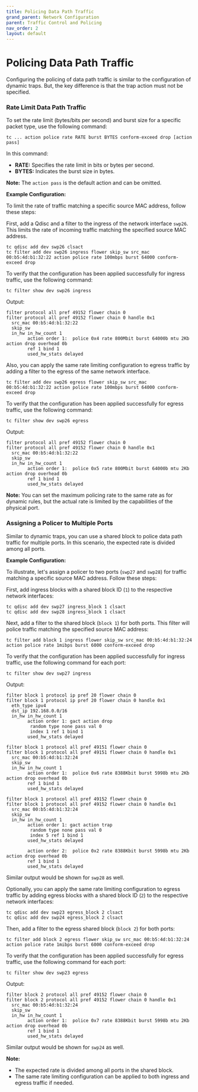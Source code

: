 ```yaml
---
title: Policing Data Path Traffic
grand_parent: Network Configuration
parent: Traffic Control and Policing
nav_order: 2
layout: default
---
```


# Policing Data Path Traffic

Configuring the policing of data path traffic is similar to the configuration of dynamic traps. But, the key difference is that the trap action must not be specified.

### Rate Limit Data Path Traffic

To set the rate limit (bytes/bits per second) and burst size for a specific packet type, use the following command:

```
tc ... action police rate RATE burst BYTES conform-exceed drop [action pass]
```

In this command:

- **RATE:** Specifies the rate limit in bits or bytes per second.
- **BYTES:** Indicates the burst size in bytes.

**Note:** The `action pass` is the default action and can be omitted.

**Example Configuration:**

To limit the rate of traffic matching a specific source MAC address, follow these steps:

First, add a Qdisc and a filter to the ingress of the network interface `swp26`. This limits the rate of incoming traffic matching the specified source MAC address.

```
tc qdisc add dev swp26 clsact
tc filter add dev swp26 ingress flower skip_sw src_mac 00:b5:4d:b1:32:22 action police rate 100mbps burst 64000 conform-exceed drop
```

To verify that the configuration has been applied successfully for ingress traffic, use the following command:

```
tc filter show dev swp26 ingress
```

Output:

```
filter protocol all pref 49152 flower chain 0
filter protocol all pref 49152 flower chain 0 handle 0x1
  src_mac 00:b5:4d:b1:32:22
  skip_sw
  in_hw in_hw_count 1
        action order 1:  police 0x4 rate 800Mbit burst 64000b mtu 2Kb action drop overhead 0b
        ref 1 bind 1
        used_hw_stats delayed
```

Also, you can apply the same rate limiting configuration to egress traffic by adding a filter to the egress of the same network interface.

```
tc filter add dev swp26 egress flower skip_sw src_mac 00:b5:4d:b1:32:22 action police rate 100mbps burst 64000 conform-exceed drop
```

To verify that the configuration has been applied successfully for egress traffic, use the following command:

```
tc filter show dev swp26 egress
```

Output:

```
filter protocol all pref 49152 flower chain 0
filter protocol all pref 49152 flower chain 0 handle 0x1
  src_mac 00:b5:4d:b1:32:22
  skip_sw
  in_hw in_hw_count 1
        action order 1:  police 0x5 rate 800Mbit burst 64000b mtu 2Kb action drop overhead 0b
        ref 1 bind 1
        used_hw_stats delayed
```

**Note:** You can set the maximum policing rate to the same rate as for dynamic rules, but the actual rate is limited by the capabilities of the physical port.

### Assigning a Policer to Multiple Ports

Similar to dynamic traps, you can use a shared block to police data path traffic for multiple ports. In this scenario, the expected rate is divided among all ports.

**Example Configuration:**

To illustrate, let's assign a policer to two ports (`swp27` and `swp28`) for traffic matching a specific source MAC address. Follow these steps:

First, add ingress blocks with a shared block ID (`1`) to the respective network interfaces:

```
tc qdisc add dev swp27 ingress_block 1 clsact
tc qdisc add dev swp28 ingress_block 1 clsact
```

Next, add a filter to the shared block (`block 1`) for both ports. This filter will police traffic matching the specified source MAC address:

```
tc filter add block 1 ingress flower skip_sw src_mac 00:b5:4d:b1:32:24 action police rate 1mibps burst 6000 conform-exceed drop
```

To verify that the configuration has been applied successfully for ingress traffic, use the following command for each port:

```
tc filter show dev swp27 ingress
```

Output:

```
filter block 1 protocol ip pref 20 flower chain 0
filter block 1 protocol ip pref 20 flower chain 0 handle 0x1
  eth_type ipv4
  dst_ip 192.168.0.0/16
  in_hw in_hw_count 1
        action order 1: gact action drop
         random type none pass val 0
         index 1 ref 1 bind 1
        used_hw_stats delayed

filter block 1 protocol all pref 49151 flower chain 0
filter block 1 protocol all pref 49151 flower chain 0 handle 0x1
  src_mac 00:b5:4d:b1:32:24
  skip_sw
  in_hw in_hw_count 1
        action order 1:  police 0x6 rate 8388Kbit burst 5998b mtu 2Kb action drop overhead 0b
        ref 1 bind 1
        used_hw_stats delayed

filter block 1 protocol all pref 49152 flower chain 0
filter block 1 protocol all pref 49152 flower chain 0 handle 0x1
  src_mac 00:b5:4d:b1:32:24
  skip_sw
  in_hw in_hw_count 1
        action order 1: gact action trap
         random type none pass val 0
         index 5 ref 1 bind 1
        used_hw_stats delayed

        action order 2:  police 0x2 rate 8388Kbit burst 5998b mtu 2Kb action drop overhead 0b
        ref 1 bind 1
        used_hw_stats delayed
```

Similar output would be shown for `swp28` as well.

Optionally, you can apply the same rate limiting configuration to egress traffic by adding egress blocks with a shared block ID (`2`) to the respective network interfaces:

```
tc qdisc add dev swp23 egress_block 2 clsact
tc qdisc add dev swp24 egress_block 2 clsact
```

Then, add a filter to the egress shared block (`block 2`) for both ports:

```
tc filter add block 2 egress flower skip_sw src_mac 00:b5:4d:b1:32:24 action police rate 1mibps burst 6000 conform-exceed drop
```

To verify that the configuration has been applied successfully for egress traffic, use the following command for each port:

```
tc filter show dev swp23 egress
```

Output:

```
filter block 2 protocol all pref 49152 flower chain 0
filter block 2 protocol all pref 49152 flower chain 0 handle 0x1
  src_mac 00:b5:4d:b1:32:24
  skip_sw
  in_hw in_hw_count 1
        action order 1:  police 0x7 rate 8388Kbit burst 5998b mtu 2Kb action drop overhead 0b
        ref 1 bind 1
        used_hw_stats delayed
```

Similar output would be shown for `swp24` as well.

**Note:**

- The expected rate is divided among all ports in the shared block.
- The same rate limiting configuration can be applied to both ingress and egress traffic if needed.
